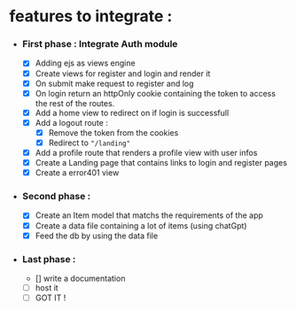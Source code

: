 # features to integrate :

- ### First phase : Integrate Auth module

  - [x] Adding ejs as views engine
  - [x] Create views for register and login and render it
  - [x] On submit make request to register and log
  - [x] On login return an httpOnly cookie containing the token to access the rest of the routes.
  - [x] Add a home view to redirect on if login is successfull
  - [x] Add a logout route :
    - [x] Remove the token from the cookies
    - [x] Redirect to `"/landing"`
  - [x] Add a profile route that renders a profile view with user infos
  - [x] Create a Landing page that contains links to login and register pages
  - [x] Create a error401 view

- ### Second phase :

  - [x] Create an Item model that matchs the requirements of the app
  - [x] Create a data file containing a lot of items (using chatGpt)
  - [x] Feed the db by using the data file

- ### Last phase :
  - [] write a documentation
  - [ ] host it
  - [ ] GOT IT !
